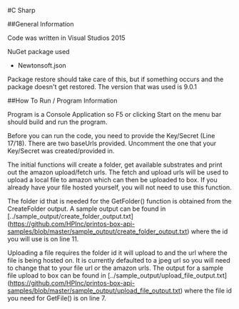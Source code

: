 #C Sharp

##General Information

Code was written in Visual Studios 2015

NuGet package used
 * Newtonsoft.json 

Package restore should take care of this, but if something occurs and the package doesn't get restored. The version that was used is 9.0.1

##How To Run / Program Information

Program is a Console Application so F5 or clicking Start on the menu bar should build and run the program.

Before you can run the code, you need to provide the Key/Secret (Line 17/18). There are two baseUrls provided. Uncomment the one that your Key/Secret was created/provided in.

The initial functions will create a folder, get available substrates and print out the amazon upload/fetch urls. The fetch and upload urls will be used to upload a local file to amazon which can then be uploaded to box. If you already have your file hosted yourself, you will not need to use this function.

The folder id that is needed for the GetFolder() function is obtained from the CreateFolder output. A sample output can be found in [../sample_output/create_folder_output.txt] (https://github.com/HPInc/printos-box-api-samples/blob/master/sample_output/create_folder_output.txt) where the id you will use is on line 11.

Uploading a file requires the folder id it will upload to and the url where the file is being hosted on. It is currently defaulted to a jpeg url so you will need to change that to your file url or the amazon urls. The output for a sample file upload to box can be found in [../sample_output/upload_file_output.txt] (https://github.com/HPInc/printos-box-api-samples/blob/master/sample_output/upload_file_output.txt) where the file id you need for GetFile() is on line 7.
